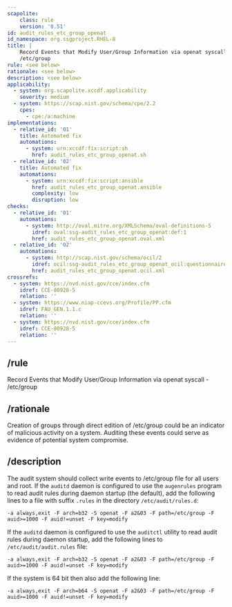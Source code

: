 ```yaml
---
scapolite:
    class: rule
    version: '0.51'
id: audit_rules_etc_group_openat
id_namespace: org.ssgproject.RHEL-8
title: |
    Record Events that Modify User/Group Information via openat syscall -
    /etc/group
rule: <see below>
rationale: <see below>
description: <see below>
applicability:
  - system: org.scapolite.xccdf.applicability
    severity: medium
  - system: https://scap.nist.gov/schema/cpe/2.2
    cpes:
      - cpe:/a:machine
implementations:
  - relative_id: '01'
    title: Automated fix
    automations:
      - system: urn:xccdf:fix:script:sh
        href: audit_rules_etc_group_openat.sh
  - relative_id: '02'
    title: Automated fix
    automations:
      - system: urn:xccdf:fix:script:ansible
        href: audit_rules_etc_group_openat.ansible
        complexity: low
        disruption: low
checks:
  - relative_id: '01'
    automations:
      - system: http://oval.mitre.org/XMLSchema/oval-definitions-5
        idref: oval:ssg-audit_rules_etc_group_openat:def:1
        href: audit_rules_etc_group_openat.oval.xml
  - relative_id: '02'
    automations:
      - system: http://scap.nist.gov/schema/ocil/2
        idref: ocil:ssg-audit_rules_etc_group_openat_ocil:questionnaire:1
        href: audit_rules_etc_group_openat.ocil.xml
crossrefs:
  - system: https://nvd.nist.gov/cce/index.cfm
    idref: CCE-80928-5
    relation: ''
  - system: https://www.niap-ccevs.org/Profile/PP.cfm
    idref: FAU_GEN.1.1.c
    relation: ''
  - system: https://nvd.nist.gov/cce/index.cfm
    idref: CCE-80928-5
    relation: ''
---
```



## /rule

Record Events that Modify User/Group Information via openat syscall -
/etc/group

## /rationale

Creation
of groups through direct edition of /etc/group could be an indicator of
malicious activity on a system. Auditing these events could serve as
evidence of potential system compromise.

## /description

The
audit system should collect write events to /etc/group file for all
users and root. If the `auditd` daemon is configured to use the
`augenrules` program to read audit rules during daemon startup (the
default), add the following lines to a file with suffix `.rules` in the
directory `/etc/audit/rules.d`:

``` 
-a always,exit -F arch=b32 -S openat -F a2&03 -F path=/etc/group -F auid>=1000 -F auid!=unset -F key=modify
```

If the `auditd` daemon is configured to use the `auditctl` utility to
read audit rules during daemon startup, add the following lines to
`/etc/audit/audit.rules` file:

``` 
-a always,exit -F arch=b32 -S openat -F a2&03 -F path=/etc/group -F auid>=1000 -F auid!=unset -F key=modify
```

If the system is 64 bit then also add the following line:

``` 
-a always,exit -F arch=b64 -S openat -F a2&03 -F path=/etc/group -F auid>=1000 -F auid!=unset -F key=modify
```
